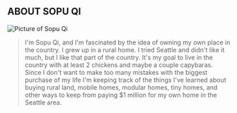 ## ABOUT SOPU QI

![Picture of Sopu Qi](sopu-qi-256x256.jpg)

> I'm Sopu Qi, and I'm fascinated by the
idea of owning my own place in the country.
I grew up in a rural home. I tried Seattle
and didn't like it much, but I like that
part of the country. It's my goal to
live in the country with at least 2 
chickens and maybe a couple capybaras.
Since I don't want to make too many
mistakes with the biggest purchase of
my life I'm keeping track of the things
I've learned about buying rural land,
mobile homes, modular homes, tiny homes,
and other ways to keep from paying
$1 million for my own home in the Seattle area.
